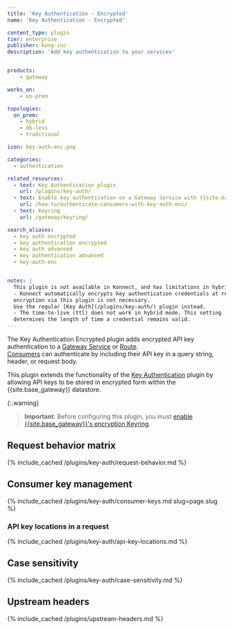 ```yaml
---
title: 'Key Authentication - Encrypted'
name: 'Key Authentication - Encrypted'

content_type: plugin
tier: enterprise
publisher: kong-inc
description: 'Add key authentication to your services'


products:
    - gateway

works_on:
    - on-prem

topologies:
  on_prem:
    - hybrid
    - db-less
    - traditional

icon: key-auth-enc.png

categories:
  - authentication

related_resources:
  - text: Key Authentication plugin
    url: /plugins/key-auth/
  - text: Enable key authentication on a Gateway Service with {{site.base_gateway}}
    url: /how-to/authenticate-consumers-with-key-auth-enc/
  - text: Keyring
    url: /gateway/keyring/

search_aliases:
  - key auth encrypted
  - key authentication encrypted
  - key auth advanced
  - key authentication advanced
  - key-auth-enc


notes: |
  This plugin is not available in Konnect, and has limitations in hybrid mode:
  - Konnect automatically encrypts key authentication credentials at rest, so 
  encryption via this plugin is not necessary. 
  Use the regular [Key Auth](/plugins/key-auth/) plugin instead.
  - The time-to-live (ttl) does not work in hybrid mode. This setting
  determines the length of time a credential remains valid.
---
```


The Key Authentication Encrypted plugin adds encrypted API key authentication to a [Gateway Service](/gateway/entities/service/) or [Route](/gateway/entities/route/).  
[Consumers](/gateway/entities/consumer/) can authenticate by including their API key in a query string, header, or request body.

This plugin extends the functionality of the [Key Authentication](/plugins/key-auth/) plugin by allowing API keys to be stored in encrypted form within the {{site.base_gateway}} datastore.


{:.warning}
> **Important**: Before configuring this plugin, you must [enable {{site.base_gateway}}'s encryption Keyring](/gateway/keyring/#enable-keyring). 

## Request behavior matrix

{% include_cached /plugins/key-auth/request-behavior.md %}

## Consumer key management

{% include_cached /plugins/key-auth/consumer-keys.md slug=page.slug %}

### API key locations in a request

{% include_cached /plugins/key-auth/api-key-locations.md %}

## Case sensitivity

{% include_cached /plugins/key-auth/case-sensitivity.md %}

## Upstream headers

{% include_cached /plugins/upstream-headers.md %}